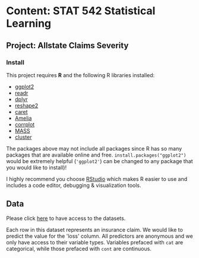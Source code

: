 # Content: STAT 542 Statistical Learning
## Project: Allstate Claims Severity

### Install

This project requires **R** and the following R libraries installed:

- [ggplot2](https://ggplot2.org/)
- [readr](https://cran.r-project.org/web/packages/readr/index.html)
- [dplyr](https://cran.r-project.org/web/packages/dplyr/index.html)
- [reshape2](https://cran.r-project.org/web/packages/reshape2/index.html)
- [caret](https://cran.r-project.org/web/packages/caret/index.html)
- [Amelia](https://cran.r-project.org/web/packages/Amelia/index.html)
- [corrplot](https://cran.r-project.org/web/packages/corrplot/index.html)
- [MASS](https://cran.r-project.org/web/packages/MASS/index.html)
- [cluster](https://cran.r-project.org/web/packages/cluster/index.html)

The packages above may not include all packages since R has so many packages that are available online and free. `install.packages("ggplot2")` would be extremely helpful (`'ggplot2'`) can be changed to any package that you would like to install)!

I highly recommend you choose [RStudio](https://www.rstudio.com/) which makes R easier to use and includes a code editor, debugging & visualization tools.

## Data

Please click [here](https://www.kaggle.com/c/allstate-claims-severity/data) to have access to the datasets.

Each row in this dataset represents an insurance claim. We would like to predict the value for the 'loss' column. All predictors are anonymous and we only have access to their variable types. Variables prefaced with `cat` are categorical, while those prefaced with `cont` are continuous.
